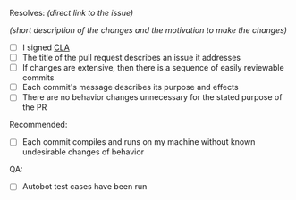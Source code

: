 Resolves: *(direct link to the issue)*

*(short description of the changes and the motivation to make the changes)*

<!-- Use "x" to fill the checkboxes below like [x] -->

- [ ] I signed [CLA](https://www.audacityteam.org/cla/)
- [ ] The title of the pull request describes an issue it addresses
- [ ] If changes are extensive, then there is a sequence of easily reviewable commits
- [ ] Each commit's message describes its purpose and effects
- [ ] There are no behavior changes unnecessary for the stated purpose of the PR

Recommended:
- [ ] Each commit compiles and runs on my machine without known undesirable changes of behavior

QA:

- [ ] Autobot test cases have been run
